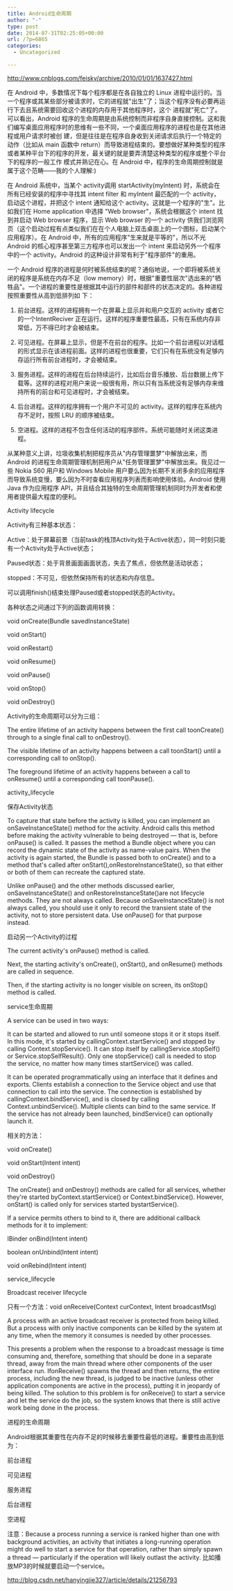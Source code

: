 ```yaml
---
title: Android生命周期
author: "-"
type: post
date: 2014-07-31T02:25:05+00:00
url: /?p=6865
categories:
  - Uncategorized

---
```

http://www.cnblogs.com/feisky/archive/2010/01/01/1637427.html

在 Android 中，多数情况下每个程序都是在各自独立的 Linux 进程中运行的。当一个程序或其某些部分被请求时，它的进程就"出生"了；当这个程序没有必要再运行下去且系统需要回收这个进程的内存用于其他程序时，这个 进程就"死亡"了。可以看出，Android 程序的生命周期是由系统控制而非程序自身直接控制。这和我们编写桌面应用程序时的思维有一些不同，一个桌面应用程序的进程也是在其他进程或用户请求时被创 建，但是往往是在程序自身收到关闭请求后执行一个特定的动作（比如从 main 函数中 return）而导致进程结束的。要想做好某种类型的程序或者某种平台下的程序的开发，最关键的就是要弄清楚这种类型的程序或整个平台下的程序的一般工作 模式并熟记在心。在 Android 中，程序的生命周期控制就是属于这个范畴——我的个人理解:)

在 Android 系统中，当某个 activity调用 startActivity(myIntent) 时，系统会在所有已经安装的程序中寻找其 intent filter 和 myIntent 最匹配的一个 activity，启动这个进程，并把这个 intent 通知给这个 activity。这就是一个程序的"生"。比如我们在 Home application 中选择 "Web browser"，系统会根据这个 intent 找到并启动 Web browser 程序，显示 Web browser 的一个 activity 供我们浏览网页（这个启动过程有点类似我们在在个人电脑上双击桌面上的一个图标，启动某个应用程序）。在 Android 中，所有的应用程序"生来就是平等的"，所以不光 Android 的核心程序甚至第三方程序也可以发出一个 intent 来启动另外一个程序中的一个 activity。Android 的这种设计非常有利于"程序部件"的重用。

一个 Android 程序的进程是何时被系统结束的呢？通俗地说，一个即将被系统关闭的程序是系统在内存不足（low memory）时，根据"重要性层次"选出来的"牺牲品"。一个进程的重要性是根据其中运行的部件和部件的状态决定的。各种进程按照重要性从高到低排列如 下：
  
1. 前台进程。这样的进程拥有一个在屏幕上显示并和用户交互的 activity 或者它的一个IntentReciver 正在运行。这样的程序重要性最高，只有在系统内存非常低，万不得已时才会被结束。
  
2. 可见进程。在屏幕上显示，但是不在前台的程序。比如一个前台进程以对话框的形式显示在该进程前面。这样的进程也很重要，它们只有在系统没有足够内存运行所有前台进程时，才会被结束。
  
3. 服务进程。这样的进程在后台持续运行，比如后台音乐播放、后台数据上传下载等。这样的进程对用户来说一般很有用，所以只有当系统没有足够内存来维持所有的前台和可见进程时，才会被结束。
  
4. 后台进程。这样的程序拥有一个用户不可见的 activity。这样的程序在系统内存不足时，按照 LRU 的顺序被结束。
  
5. 空进程。这样的进程不包含任何活动的程序部件。系统可能随时关闭这类进程。

从某种意义上讲，垃圾收集机制把程序员从"内存管理噩梦"中解放出来，而 Android 的进程生命周期管理机制把用户从"任务管理噩梦"中解放出来。我见过一些 Nokia S60 用户和 Windows Mobile 用户要么因为长期不关闭多余的应用程序而导致系统变慢，要么因为不时查看应用程序列表而影响使用体验。Android 使用 Java 作为应用程序 API，并且结合其独特的生命周期管理机制同时为开发者和使用者提供最大程度的便利。

Activity lifecycle
  
Activity有三种基本状态：

Active：处于屏幕前景（当前task的栈顶Activity处于Active状态），同一时刻只能有一个Activity处于Active状态；
  
Paused状态：处于背景画面画面状态，失去了焦点，但依然是活动状态；
  
stopped：不可见，但依然保持所有的状态和内存信息。
  
可以调用finish()结束处理Paused或者stopped状态的Activity。

各种状态之间通过下列的函数调用转换：

void onCreate(Bundle savedInstanceState)
  
void onStart()
  
void onRestart()
  
void onResume()
  
void onPause()
  
void onStop()
  
void onDestroy()

Activity的生命周期可以分为三组：

The entire lifetime of an activity happens between the first call toonCreate() through to a single final call to onDestroy().
  
The visible lifetime of an activity happens between a call toonStart() until a corresponding call to onStop().

The foreground lifetime of an activity happens between a call to onResume() until a corresponding call toonPause().

activity_lifecycle


保存Activity状态

To capture that state before the activity is killed, you can implement an onSaveInstanceState() method for the activity. Android calls this method before making the activity vulnerable to being destroyed — that is, before onPause() is called. It passes the method a Bundle object where you can record the dynamic state of the activity as name-value pairs. When the activity is again started, the Bundle is passed both to onCreate() and to a method that's called after onStart(),onRestoreInstanceState(), so that either or both of them can recreate the captured state.

Unlike onPause() and the other methods discussed earlier, onSaveInstanceState() and onRestoreInstanceState()are not lifecycle methods. They are not always called. Because onSaveInstanceState() is not always called, you should use it only to record the transient state of the activity, not to store persistent data. Use onPause() for that purpose instead.

启动另一个Activity的过程

The current activity's onPause() method is called.
  
Next, the starting activity's onCreate(), onStart(), and onResume() methods are called in sequence.
  
Then, if the starting activity is no longer visible on screen, its onStop() method is called.
  
service生命周期
  
A service can be used in two ways:

It can be started and allowed to run until someone stops it or it stops itself. In this mode, it's started by callingContext.startService() and stopped by calling Context.stopService(). It can stop itself by callingService.stopSelf() or Service.stopSelfResult(). Only one stopService() call is needed to stop the service, no matter how many times startService() was called.
  
It can be operated programmatically using an interface that it defines and exports. Clients establish a connection to the Service object and use that connection to call into the service. The connection is established by callingContext.bindService(), and is closed by calling Context.unbindService(). Multiple clients can bind to the same service. If the service has not already been launched, bindService() can optionally launch it.

相关的方法：

void onCreate()
  
void onStart(Intent intent)
  
void onDestroy()

The onCreate() and onDestroy() methods are called for all services, whether they're started byContext.startService() or Context.bindService(). However, onStart() is called only for services started bystartService().

If a service permits others to bind to it, there are additional callback methods for it to implement:

IBinder onBind(Intent intent)
  
boolean onUnbind(Intent intent)
  
void onRebind(Intent intent)

service_lifecycle


Broadcast receiver lifecycle
  
只有一个方法：void onReceive(Context curContext, Intent broadcastMsg)

A process with an active broadcast receiver is protected from being killed. But a process with only inactive components can be killed by the system at any time, when the memory it consumes is needed by other processes.

This presents a problem when the response to a broadcast message is time consuming and, therefore, something that should be done in a separate thread, away from the main thread where other components of the user interface run. IfonReceive() spawns the thread and then returns, the entire process, including the new thread, is judged to be inactive (unless other application components are active in the process), putting it in jeopardy of being killed. The solution to this problem is for onReceive() to start a service and let the service do the job, so the system knows that there is still active work being done in the process.

进程的生命周期
  
Android根据其重要性在内存不足的时候移去重要性最低的进程。重要性由高到低为：

前台进程
  
可见进程
  
服务进程
  
后台进程
  
空进程
  
注意：Because a process running a service is ranked higher than one with background activities, an activity that initiates a long-running operation might do well to start a service for that operation, rather than simply spawn a thread — particularly if the operation will likely outlast the activity. 比如播放MP3的时候就要启动一个service。


http://blog.csdn.net/hanyingjie327/article/details/21256793